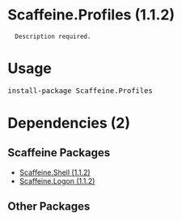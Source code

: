 ﻿Scaffeine.Profiles (1.1.2)
======

      Description required.
    
Usage
======
<pre>install-package Scaffeine.Profiles</pre>
Dependencies (2)
=====

Scaffeine Packages
------
* [Scaffeine.Shell (1.1.2)](https://github.com/wcpro/Scaffeine/tree/master/src/Scaffeine.Shell)
* [Scaffeine.Logon (1.1.2)](https://github.com/wcpro/Scaffeine/tree/master/src/Scaffeine.Logon)

Other Packages
------
